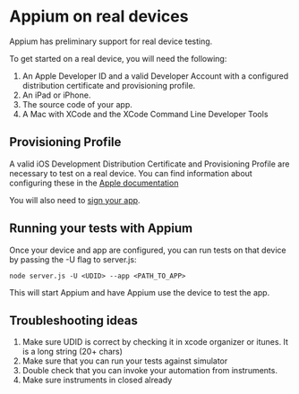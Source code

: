 Appium on real devices
======================
Appium has preliminary support for real device testing.

To get started on a real device, you will need the following:

1. An Apple Developer ID and a valid Developer Account with a configured distribution certificate and provisioning profile.
2. An iPad or iPhone.
3. The source code of your app.
4. A Mac with XCode and the XCode Command Line Developer Tools

Provisioning Profile
---

A valid iOS Development Distribution Certificate and Provisioning Profile are necessary to test on a real device. You can find information about configuring these in the [Apple documentation](http://developer.apple.com/library/ios/#documentation/ToolsLanguages/Conceptual/YourFirstAppStoreSubmission/TestYourApponManyDevicesandiOSVersions/TestYourApponManyDevicesandiOSVersions.html)

You will also need to [sign your app](http://developer.apple.com/library/ios/#documentation/ToolsLanguages/Conceptual/YourFirstAppStoreSubmission/ProvisionYourDevicesforDevelopment/ProvisionYourDevicesforDevelopment.html#//apple_ref/doc/uid/TP40011375-CH4-SW1).

Running your tests with Appium
---

Once your device and app are configured, you can run tests on that device by passing the -U flag to server.js:

```
node server.js -U <UDID> --app <PATH_TO_APP>
```

This will start Appium and have Appium use the device to test the app.

Troubleshooting ideas
---

1. Make sure UDID is correct by checking it in xcode organizer or itunes. It is a long string (20+ chars)
2. Make sure that you can run your tests against simulator
3. Double check that you can invoke your automation from instruments. 
3. Make sure instruments in closed already
